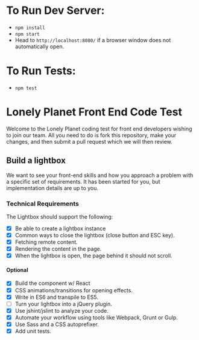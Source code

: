 # To Run Dev Server:

- `npm install`
- `npm start`
- Head to `http://localhost:8080/` if a browser window does not automatically open.

# To Run Tests:

- `npm test`

# Lonely Planet Front End Code Test

Welcome to the Lonely Planet coding test for front end developers wishing to join our team.
All you need to do is fork this repository, make your changes, and then submit a pull request which we will then review.

## Build a lightbox

We want to see your front-end skills and how you approach a problem with a specific set of requirements.
It has been started for you, but implementation details are up to you.

### Technical Requirements

The Lightbox should support the following:

- [X] Be able to create a lightbox instance
- [X] Common ways to close the lightbox (close button and ESC key).
- [X] Fetching remote content.
- [X] Rendering the content in the page.
- [X] When the lightbox is open, the page behind it should not scroll.

#### Optional
- [X] Build the component w/ React
- [X] CSS animations/transitions for opening effects.
- [X] Write in ES6 and transpile to ES5.
- [ ] Turn your lightbox into a jQuery plugin.
- [X] Use jshint/jslint to analyze your code.
- [X] Automate your workflow using tools like Webpack, Grunt or Gulp.
- [X] Use Sass and a CSS autoprefixer.
- [X] Add unit tests.
